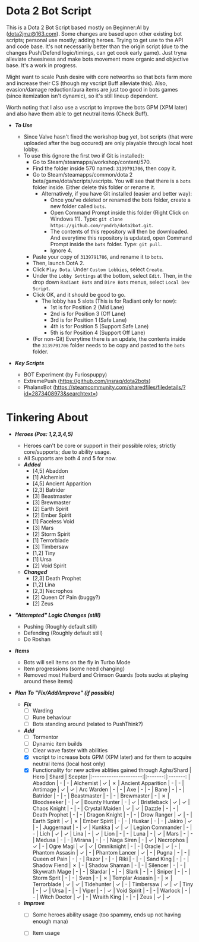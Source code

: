 # Dota 2 Bot Script

This is a Dota 2 Bot Script based mostly on Beginner:AI by (dota2jmz@163.com). Some changes are based upon other existing bot scripts; personal use mostly; adding heroes. Trying to get use to the API and code base.
It's not necessarily better than the origin script (due to the changes Push/Defend logic/timings, can get cook early game). Just tryna alleviate cheesiness and make bots movement more organic and objective base.
It's a work in progress.

Might want to scale Push desire with core networths so that bots farm more and increase their CS (though my vscript Buff alleviate this). Also, evasion/damage reduction/aura
items are just too good in bots games (since itemization isn't dynamic), so it's still lineup dependent.

Worth noting that I also use a vscript to improve the bots GPM (XPM later) and also have them able to get neutral items (Check Buff).

- ***To Use***
    - Since Valve hasn't fixed the workshop bug yet, bot scripts (that were uploaded after the bug occured) are only playable through local host lobby.
    - To use this (ignore the first two if Git is installed):
        - Go to Steam/steamapps/workshop/content/570.
        - Find the folder inside 570 named: `3139791706`, then copy it.
        - Go to Steam/steamapps/common/dota 2 beta/game/dota/scripts/vscripts. You will see that there is a `bots` folder inside. Either delete this folder or rename it.
            - Alternatively, if you have Git installed (easier and better way):
                - Once you've deleted or renamed the bots folder, create a new folder called `bots`.
                - Open Command Prompt inside this folder (Right Click on Windows 11). Type: `git clone https://github.com/ryndrb/dota2bot.git`.
                - The contents of this repository will then be downloaded. And everytime this repository is updated, open Command Prompt inside the `bots` folder. Type: `git pull`.
                - Ignore 4.
        - Paste your copy of `3139791706`, and rename it to `bots`.
        - Then, launch DotA 2.
        - Click `Play Dota`. Under `Custom Lobbies`, select `Create`.
        - Under the `Lobby Settings` at the bottom, select `Edit`. Then, in the drop down `Radiant Bots` and `Dire Bots` menus, select `Local Dev Script`.
        - Click OK, and it should be good to go.
            - The lobby has 5 slots (This is for Radiant only for now):
                -  1st is for Position 2 (Mid Lane)
                -  2nd is for Position 3 (Off Lane)
                -  3rd is for Position 1 (Safe Lane)
                -  4th is for Position 5 (Support Safe Lane)
                -  5th is for Position 4 (Support Off Lane)
        - (For non-Git) Everytime there is an update, the contents inside the `3139791706` folder needs to be copy and pasted to the `bots` folder.

- ***Key Scripts***
    - BOT Experiment (by Furiospuppy)
    - ExtremePush (https://github.com/insraq/dota2bots)
    - PhalanxBot (https://steamcommunity.com/sharedfiles/filedetails/?id=2873408973&searchtext=)

# Tinkering About
- ***Heroes (Pos: 1,2,3,4,5)***
    - Heroes can't be core or support in their possible roles; strictly core/supports; due to ability usage.
    - All Supports are both 4 and 5 for now.
    - ***Added***
        - [4,5] Abaddon
        - [1] Alchemist
        - [4,5] Ancient Apparition
        - [2,3] Batrider
        - [3] Beastmaster
        - [3] Brewmaster
        - [2] Earth Spirit
        - [2] Ember Spirit
        - [1] Faceless Void
        - [3] Mars
        - [2] Storm Spirit
        - [1] Terrorblade
        - [3] Timbersaw
        - [1,2] Tiny
        - [1] Ursa
        - [2] Void Spirit
    - ***Changed***
        - [2,3] Death Prophet
        - [1,2] Lina
        - [2,3] Necrophos
        - [2] Queen Of Pain (buggy?)
        - [2] Zeus

- ***"Attempted" Logic Changes (still)***
    - Pushing (Roughly default still)
    - Defending (Roughly default still)
    - Do Roshan

- ***Items***
    - Bots will sell items on the fly in Turbo Mode
    - Item progressions (some need changing)
    - Removed most Halberd and Crimson Guards (bots sucks at playing around these items)

- ***Plan To "Fix/Add/Improve" (if possible)***
    - ***Fix***
        - [ ] Warding
        - [ ] Rune behaviour
        - [ ] Bots standing around (related to PushThink?)
    - ***Add***
        - [ ] Tormentor
        - [ ] Dynamic item builds
        - [ ] Clear wave faster with abilities
        - [x] vscript to increase bots GPM (XPM later) and for them to acquire neutral items (local host only)
        - [x] Functionality for new active ablities gained through Aghs/Shard
            | Hero                  | Shard   | Scepter 
            |:---------------------:|:-------:|:-------:
            | Abaddon               | -       | -
            | Alchemist             | &check; | &cross;
            | Ancient Apparition    | -       | -
            | Antimage              | &check; | &check;
            | Arc Warden            | -       | -
            | Axe                   | -       | -
            | Bane                  | -       | -
            | Batrider              | -       | -
            | Beastmaster           | -       | -
            | Brewmaster            | -       | &cross;
            | Bloodseeker           | -       | &check;
            | Bounty Hunter         | -       | &check;
            | Bristleback           | &check; | &check;
            | Chaos Knight          | -       | -
            | Crystal Maiden        | &check; | &check;
            | Dazzle                | -       | -
            | Death Prophet         | -       | -
            | Dragon Knight         | -       | -
            | Drow Ranger           | &check; | -
            | Earth Spirit          | &check; | &cross;
            | Ember Spirit          | -       | -
            | Huskar                | -       | -
            | Jakiro                | &check; | -
            | Juggernaut            | -       | &check;
            | Kunkka                | &check; | &check;
            | Legion Commander      | -       | -
            | Lich                  | &check; | &check;
            | Lina                  | -       | &check;
            | Lion                  | -       | -
            | Luna                  | -       | &check;
            | Mars                  | -       | -
            | Medusa                | -       | -
            | Mirana                | -       | -
            | Naga Siren            | -       | &check;
            | Necrophos             | &check; | -
            | Ogre Magi             | &check; | &check;
            | Omniknight            | -       | -
            | Oracle                | &check; | -
            | Phantom Assasin       | &check; | -
            | Phantom Lancer        | &check; | -
            | Pugna                 | -       | -
            | Queen of Pain         | -       | -
            | Razor                 | -       | -
            | Riki                  | -       | -
            | Sand King             | -       | -
            | Shadow Fiend          | &cross; | -
            | Shadow Shaman         | -       | -
            | Silencer              | -       | -
            | Skywrath Mage         | -       | -
            | Slardar               | -       | -
            | Slark                 | -       | -
            | Sniper                | -       | -
            | Storm Sprit           | -       | -
            | Sven                  | -       | &cross;
            | Templar Assasin       | -       | &cross;
            | Terrorblade           | &check; | &check;
            | Tidehunter            | &check; | -
            | Timbersaw             | &check; | &check;
            | Tiny                  | -       | &check;
            | Ursa                  | -       | -
            | Viper                 | -       | &check;
            | Void Spirit           | -       | -
            | Warlock               | -       | -
            | Witch Doctor          | &check; | -
            | Wraith King           | -       | -
            | Zeus                  | &check; | &check;
    - ***Improve***
        - [ ] Some heroes ability usage (too spammy, ends up not having enough mana)
        - [ ] Item usage
    